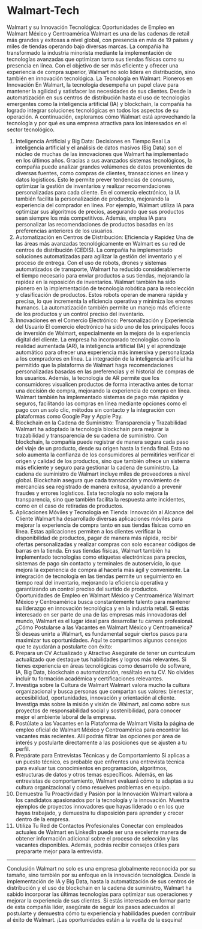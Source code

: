 # Walmart-Tech
Walmart y su Innovación Tecnológica: Oportunidades de Empleo en Walmart México y Centroamérica
Walmart es una de las cadenas de retail más grandes y exitosas a nivel global, con presencia en más de 19 países y miles de tiendas operando bajo diversas marcas. La compañía ha transformado la industria minorista mediante la implementación de tecnologías avanzadas que optimizan tanto sus tiendas físicas como su presencia en línea. Con el objetivo de ser más eficiente y ofrecer una experiencia de compra superior, Walmart no solo lidera en distribución, sino también en innovación tecnológica.
La Tecnología en Walmart: Pioneros en Innovación
En Walmart, la tecnología desempeña un papel clave para mantener la agilidad y satisfacer las necesidades de sus clientes. Desde la automatización en sus centros de distribución hasta el uso de tecnologías emergentes como la inteligencia artificial (IA) y blockchain, la compañía ha logrado integrar soluciones tecnológicas en todos los aspectos de su operación. A continuación, exploramos cómo Walmart está aprovechando la tecnología y por qué es una empresa atractiva para los interesados en el sector tecnológico.
1. Inteligencia Artificial y Big Data: Decisiones en Tiempo Real
La inteligencia artificial y el análisis de datos masivos (Big Data) son el núcleo de muchas de las innovaciones que Walmart ha implementado en los últimos años. Gracias a sus avanzados sistemas tecnológicos, la compañía puede analizar grandes volúmenes de datos provenientes de diversas fuentes, como compras de clientes, transacciones en línea y datos logísticos. Esto le permite prever tendencias de consumo, optimizar la gestión de inventarios y realizar recomendaciones personalizadas para cada cliente. En el comercio electrónico, la IA también facilita la personalización de productos, mejorando la experiencia del comprador en línea.
Por ejemplo, Walmart utiliza IA para optimizar sus algoritmos de precios, asegurando que sus productos sean siempre los más competitivos. Además, emplea IA para personalizar las recomendaciones de productos basadas en las preferencias anteriores de los usuarios.
2. Automatización en Centros de Distribución: Eficiencia y Rapidez
Una de las áreas más avanzadas tecnológicamente en Walmart es su red de centros de distribución (CEDIS). La compañía ha implementado soluciones automatizadas para agilizar la gestión del inventario y el proceso de entrega. Con el uso de robots, drones y sistemas automatizados de transporte, Walmart ha reducido considerablemente el tiempo necesario para enviar productos a sus tiendas, mejorando la rapidez en la reposición de inventarios.
Walmart también ha sido pionero en la implementación de tecnología robótica para la recolección y clasificación de productos. Estos robots operan de manera rápida y precisa, lo que incrementa la eficiencia operativa y minimiza los errores humanos. La automatización también permite un manejo más eficiente de los productos y un control preciso del inventario.
3. Innovaciones en el Comercio Electrónico: Personalización y Experiencia del Usuario
El comercio electrónico ha sido uno de los principales focos de inversión de Walmart, especialmente en la mejora de la experiencia digital del cliente. La empresa ha incorporado tecnologías como la realidad aumentada (AR), la inteligencia artificial (IA) y el aprendizaje automático para ofrecer una experiencia más inmersiva y personalizada a los compradores en línea.
La integración de la inteligencia artificial ha permitido que la plataforma de Walmart haga recomendaciones personalizadas basadas en las preferencias y el historial de compras de los usuarios. Además, la tecnología de AR permite que los consumidores visualicen productos de forma interactiva antes de tomar una decisión de compra, mejorando la experiencia de compra en línea.
Walmart también ha implementado sistemas de pago más rápidos y seguros, facilitando las compras en línea mediante opciones como el pago con un solo clic, métodos sin contacto y la integración con plataformas como Google Pay y Apple Pay.
4. Blockchain en la Cadena de Suministro: Transparencia y Trazabilidad
Walmart ha adoptado la tecnología blockchain para mejorar la trazabilidad y transparencia de su cadena de suministro. Con blockchain, la compañía puede registrar de manera segura cada paso del viaje de un producto, desde su origen hasta la tienda final. Esto no solo aumenta la confianza de los consumidores al permitirles verificar el origen y calidad de los productos, sino que también ofrece un sistema más eficiente y seguro para gestionar la cadena de suministro.
La cadena de suministro de Walmart incluye miles de proveedores a nivel global. Blockchain asegura que cada transacción y movimiento de mercancías sea registrado de manera exitosa, ayudando a prevenir fraudes y errores logísticos. Esta tecnología no solo mejora la transparencia, sino que también facilita la respuesta ante incidentes, como en el caso de retiradas de productos.
5. Aplicaciones Móviles y Tecnología en Tienda: Innovación al Alcance del Cliente
Walmart ha desarrollado diversas aplicaciones móviles para mejorar la experiencia de compra tanto en sus tiendas físicas como en línea. Estas aplicaciones permiten a los clientes verificar la disponibilidad de productos, pagar de manera más rápida, recibir ofertas personalizadas y realizar compras con solo escanear códigos de barras en la tienda.
En sus tiendas físicas, Walmart también ha implementado tecnologías como etiquetas electrónicas para precios, sistemas de pago sin contacto y terminales de autoservicio, lo que mejora la experiencia de compra al hacerla más ágil y conveniente. La integración de tecnología en las tiendas permite un seguimiento en tiempo real del inventario, mejorando la eficiencia operativa y garantizando un control preciso del surtido de productos.
Oportunidades de Empleo en Walmart México y Centroamérica
Walmart México y Centroamérica busca constantemente talento para mantener su liderazgo en innovación tecnológica y en la industria retail. Si estás interesado en ser parte de una de las empresas más innovadoras del mundo, Walmart es el lugar ideal para desarrollar tu carrera profesional.
¿Cómo Postularse a las Vacantes en Walmart México y Centroamérica?
Si deseas unirte a Walmart, es fundamental seguir ciertos pasos para maximizar tus oportunidades. Aquí te compartimos algunos consejos que te ayudarán a postularte con éxito:
1.	Prepara un CV Actualizado y Atractivo
Asegúrate de tener un currículum actualizado que destaque tus habilidades y logros más relevantes. Si tienes experiencia en áreas tecnológicas como desarrollo de software, IA, Big Data, blockchain o automatización, resáltalo en tu CV. No olvides incluir tu formación académica y certificaciones relevantes.
2.	Investiga sobre la Cultura de Walmart
Walmart valora mucho la cultura organizacional y busca personas que compartan sus valores: bienestar, accesibilidad, oportunidades, innovación y orientación al cliente. Investiga más sobre la misión y visión de Walmart, así como sobre sus proyectos de responsabilidad social y sostenibilidad, para conocer mejor el ambiente laboral de la empresa.
3.	Postúlate a las Vacantes en la Plataforma de Walmart
Visita la página de empleo oficial de Walmart México y Centroamérica para encontrar las vacantes más recientes. Allí podrás filtrar las opciones por área de interés y postularte directamente a las posiciones que se ajusten a tu perfil.
4.	Prepárate para Entrevistas Técnicas y de Comportamiento
Si aplicas a un puesto técnico, es probable que enfrentes una entrevista técnica para evaluar tus conocimientos en programación, algoritmos, estructuras de datos y otros temas específicos. Además, en las entrevistas de comportamiento, Walmart evaluará cómo te adaptas a su cultura organizacional y cómo resuelves problemas en equipo.
5.	Demuestra Tu Proactividad y Pasión por la Innovación
Walmart valora a los candidatos apasionados por la tecnología y la innovación. Muestra ejemplos de proyectos innovadores que hayas liderado o en los que hayas trabajado, y demuestra tu disposición para aprender y crecer dentro de la empresa.
6.	Utiliza Tu Red de Contactos Profesionales
Conectar con empleados actuales de Walmart en LinkedIn puede ser una excelente manera de obtener información adicional sobre el proceso de selección y las vacantes disponibles. Además, podrás recibir consejos útiles para prepararte mejor para la entrevista.
________________________________________
Conclusión
Walmart no solo es una empresa globalmente reconocida por su tamaño, sino también por su enfoque en la innovación tecnológica. Desde la implementación de IA y Big Data, hasta la automatización de sus centros de distribución y el uso de blockchain en la cadena de suministro, Walmart ha sabido incorporar las últimas tecnologías para optimizar sus operaciones y mejorar la experiencia de sus clientes.
Si estás interesado en formar parte de esta compañía líder, asegúrate de seguir los pasos adecuados al postularte y demuestra cómo tu experiencia y habilidades pueden contribuir al éxito de Walmart. ¡Las oportunidades están a la vuelta de la esquina!

